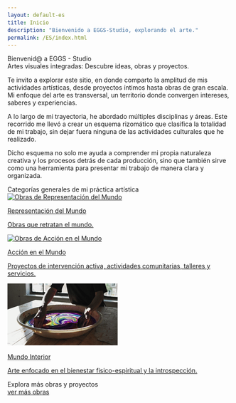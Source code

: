 ```yaml
---
layout: default-es
title: Inicio
description: "Bienvenido a EGGS-Studio, explorando el arte."
permalink: /ES/index.html
---
```


<div class="text-container">
  <div class="titulo">Bienvenid@ a EGGS - Studio</div>

  <div class="subtitulo">Artes visuales integradas: Descubre ideas, obras y proyectos.</div>

  <div class="text-container">
    <p class="parrafo">
      Te invito a explorar este sitio, en donde comparto la amplitud de mis actividades artísticas, desde proyectos íntimos hasta obras de gran escala. Mi enfoque del arte es transversal, 
      un territorio donde convergen intereses, saberes y experiencias.
    </p>
    <p class="parrafo">
      A lo largo de mi trayectoria, he abordado múltiples disciplinas y áreas. Este recorrido me llevó a crear un esquema rizomático que clasifica la 
      totalidad de mi trabajo, sin dejar fuera ninguna de las actividades culturales que he realizado.
    </p>
    <p class="parrafo">
      Dicho esquema no solo me ayuda a comprender mi propia naturaleza creativa y los procesos detrás de cada producción, sino que 
      también sirve como una herramienta para presentar mi trabajo de manera clara y organizada.
    </p>
  </div>
</div>

<div class="subtitulo">Categorías generales de mi práctica artística</div>

<div class="button-container">
  <a href="mundo-exterior.html" class="fancy-button">
    <div class="button-content">
      <img src="/assets/img/ES-inicio - representacion del mundo.gif" alt="Obras de Representación del Mundo">
       <p class="title">Representación del Mundo</p>
       <p class="subtitle">Obras que retratan el mundo.</p>
    </div>
  </a>

  <a href="accion.html" class="fancy-button">
    <div class="button-content">
      <img src="/assets/img/index---gif--accion-en-el-mundo.gif" alt="Obras de Acción en el Mundo">
      <p class="title">Acción en el Mundo</p>
      <p class="subtitle">Proyectos de intervención activa, actividades comunitarias, talleres y servicios.</p>
    </div>
  </a>

  <a href="interior.html" class="fancy-button">
    <div class="button-content">
      <img src="/assets/img/ES-inicio---mundo-interior.gif" alt="Exploración del Mundo Interior">
      <p class="title">Mundo Interior</p>
      <p class="subtitle">Arte enfocado en el bienestar fisico-espiritual y la introspección.</p>
    </div>
  </a>
</div>

<div class="subtitulo">Explora más obras y proyectos</div>
   <a href="exhibiciones.html" class="enlace">ver más obras</a>

